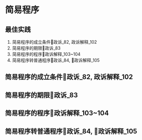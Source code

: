 # 简易程序
## 最佳实践
1. 简易程序的成立条件🚪政诉_82, 政诉解释_102
2. 简易程序的期限🚪政诉_83
3. 简易程序的程序🚪政诉解释_103~104
4. 简易程序转普通程序🚪政诉_84, 🚪政诉解释_105

## 简易程序的成立条件🚪政诉_82, 政诉解释_102



## 简易程序的期限🚪政诉_83


## 简易程序的程序🚪政诉解释_103~104


## 简易程序转普通程序🚪政诉_84, 🚪政诉解释_105

